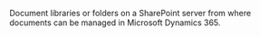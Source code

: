 Document libraries or folders on a SharePoint server from where documents can be managed in Microsoft Dynamics 365.